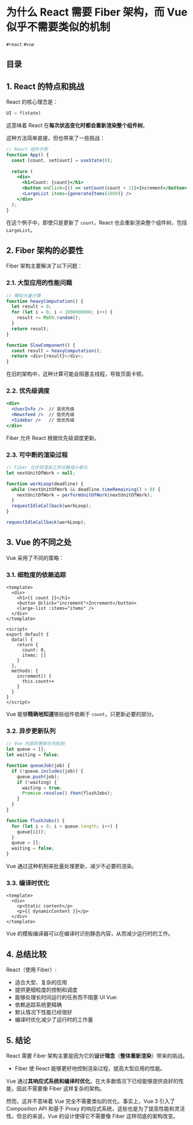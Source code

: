 
# 为什么 React 需要 Fiber 架构，而 Vue 似乎不需要类似的机制

`#react` `#vue` 


## 目录
<!-- toc -->
 ## 1. React 的特点和挑战 

React 的核心理念是：

```javascript
UI = f(state)
```

这意味着 React 在**每次状态变化时都会重新渲染整个组件树**。

这种方法简单直接，但也带来了一些挑战：

```jsx hl:9
// React 组件示例
function App() {
  const [count, setCount] = useState(0);
  
  return (
    <div>
      <h1>Count: {count}</h1>
      <button onClick={() => setCount(count + 1)}>Increment</button>
      <LargeList items={generateItems(1000)} />
    </div>
  );
}
```

在这个例子中，即使只是更新了 `count`，React 也会重新渲染整个组件树，包括 `LargeList`。

## 2. Fiber 架构的必要性

Fiber 架构主要解决了以下问题：

### 2.1. 大型应用的性能问题

```javascript
// 模拟大量计算
function heavyComputation() {
  let result = 0;
  for (let i = 0; i < 1000000000; i++) {
    result += Math.random();
  }
  return result;
}

function SlowComponent() {
  const result = heavyComputation();
  return <div>{result}</div>;
}
```

在旧的架构中，这种计算可能会阻塞主线程，导致页面卡顿。

### 2.2. 优先级调度

```jsx
<div>
  <UserInfo />  // 高优先级
  <Newsfeed />  // 低优先级
  <Sidebar />   // 低优先级
</div>
```

Fiber 允许 React 根据优先级调度更新。

### 2.3. 可中断的渲染过程

```javascript
// Fiber 允许将渲染工作分解成小单元
let nextUnitOfWork = null;

function workLoop(deadline) {
  while (nextUnitOfWork && deadline.timeRemaining() > 0) {
    nextUnitOfWork = performUnitOfWork(nextUnitOfWork);
  }
  requestIdleCallback(workLoop);
}

requestIdleCallback(workLoop);
```

## 3. Vue 的不同之处

Vue 采用了不同的策略：

### 3.1. 细粒度的依赖追踪

```vue
<template>
  <div>
    <h1>{{ count }}</h1>
    <button @click="increment">Increment</button>
    <large-list :items="items" />
  </div>
</template>

<script>
export default {
  data() {
    return {
      count: 0,
      items: []
    }
  },
  methods: {
    increment() {
      this.count++
    }
  }
}
</script>
```

Vue 能够**精确地知道**哪些组件依赖于 `count`，只更新必要的部分。

### 3.2. 异步更新队列

```javascript
// Vue 内部的更新队列机制
let queue = [];
let waiting = false;

function queueJob(job) {
  if (!queue.includes(job)) {
    queue.push(job);
    if (!waiting) {
      waiting = true;
      Promise.resolve().then(flushJobs);
    }
  }
}

function flushJobs() {
  for (let i = 0; i < queue.length; i++) {
    queue[i]();
  }
  queue = [];
  waiting = false;
}
```

Vue 通过这种机制来批量处理更新，减少不必要的渲染。

### 3.3. 编译时优化

```vue
<template>
  <div>
    <p>Static content</p>
    <p>{{ dynamicContent }}</p>
  </div>
</template>
```

Vue 的模板编译器可以在编译时识别静态内容，从而减少运行时的工作。

## 4. 总结比较

React（使用 Fiber）:
- 适合大型、复杂的应用
- 提供更细粒度的控制和调度
- 能够处理长时间运行的任务而不阻塞 UI
Vue:
- 依赖追踪系统更精确
- 默认情况下性能已经很好
- 编译时优化减少了运行时的工作量

## 5. 结论

React 需要 Fiber 架构主要是因为它的**设计理念**（**整体重新渲染**）带来的挑战。
- Fiber 使 React 能够更好地控制渲染过程，提高大型应用的性能。

Vue 通过**其响应式系统和编译时优化**，在大多数情况下已经能够提供良好的性能，因此不需要像 Fiber 这样复杂的架构。

然而，这并不意味着 Vue 完全不需要类似的优化。事实上，Vue 3 引入了 Composition API 和基于 Proxy 的响应式系统，这些也是为了提高性能和灵活性。但总的来说，Vue 的设计使得它不需要像 Fiber 这样彻底的架构改变。
